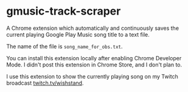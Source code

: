 # gmusic-track-scraper
A Chrome extension which automatically and continuously saves the current playing Google Play Music song title to a text file.

The name of the file is `song_name_for_obs.txt`.

You can install this extension locally after enabling Chrome Developer Mode. I didn't post this extension in Chrome Store, and I don't plan to.

I use this extension to show the currently playing song on my Twitch broadcast [twitch.tv/wishstand](https://www.twitch.tv/wishstand).
